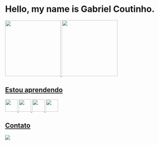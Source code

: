 # Hello, my name is Gabriel Coutinho.

<div>
<a href="https://github.com/Gabriel-Coutinho0">
<img height="180em" src="https://github-readme-stats.vercel.app/api?username=Gabriel-Coutinho0&layout=compact&langs_count=7&theme=dracula" />
<img height="181em" src="https://github-readme-stats.vercel.app/api/top-langs/?username=Gabriel-Coutinho0&show_icons=true&theme=dracula&count_private=true" />
</div>


  
## Estou aprendendo
<div>
<img src="https://cdn.jsdelivr.net/gh/devicons/devicon/icons/javascript/javascript-original.svg" width="40" height="40"/>
<img src="https://cdn.jsdelivr.net/gh/devicons/devicon/icons/mysql/mysql-original.svg" width="40" height="40" />
<img src="https://cdn.jsdelivr.net/gh/devicons/devicon/icons/react/react-original.svg" width="40" height="40" />
<img src="https://cdn.jsdelivr.net/gh/devicons/devicon/icons/typescript/typescript-original.svg" width="40" height="40"/>    </div>

## Contato
<div>
<a href="https://www.linkedin.com/in/gabrielcoutinhosilva" target="_blank"><img src="https://img.shields.io/badge/-LinkedIn-%230077B5?style=for-the-badge&logo=linkedin&logoColor=white" target="_blank"></a>  
</div>
